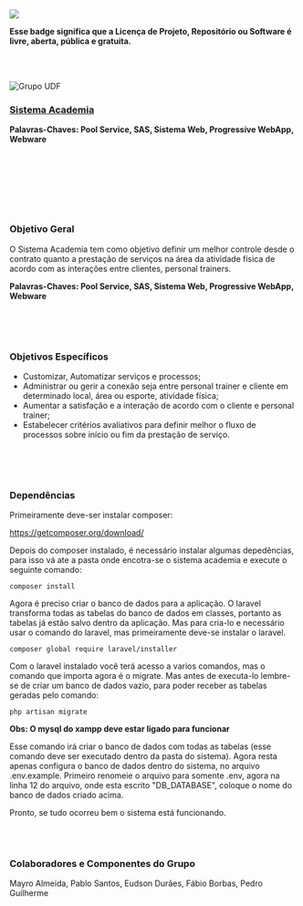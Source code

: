 <br/>
<br/>

![](https://img.shields.io/badge/License-GPLv3-blue.svg)

**Esse badge significa que a Licença de Projeto, Repositório ou Software é livre, aberta, pública e gratuita.**

<br/>
<br/>

![Grupo UDF](http://3.bp.blogspot.com/-RizzfGXtv10/T6FdxUrlE5I/AAAAAAAAAFE/9Ytah8msyt8/s1600/30276_114631768573823_114631328573867_83786_1421735_n.jpg)

### [Sistema Academia](https://b10f241d-81cc-4afe-909a-8399384f986d.ws-us02.gitpod.io/#/workspace/projetointerdisciplinar)
**Palavras-Chaves: Pool Service, SAS, Sistema Web, Progressive WebApp, Webware**

<br/>
<br/>

<br/>
<br/>
<br/>
<br/>

### Objetivo Geral 
O Sistema Academia tem como objetivo definir um melhor controle desde o contrato quanto a prestação de serviços na área da atividade física de acordo com as interações entre clientes, personal trainers.  

**Palavras-Chaves: Pool Service, SAS, Sistema Web, Progressive WebApp, Webware**

<br/>
<br/>
<br/>

### Objetivos Específicos

- Customizar, Automatizar serviços e processos;
- Administrar ou gerir a conexão seja entre personal trainer e cliente em determinado local, área ou esporte, atividade física;
- Aumentar a satisfação e a interação de acordo com o cliente e personal trainer;
- Estabelecer critérios avaliativos para definir melhor o fluxo de processos sobre início ou fim da prestação de serviço.

<br/>
<br/>
<br/>

### Dependências

Primeiramente deve-ser instalar composer: 

https://getcomposer.org/download/

Depois do composer instalado, é necessário instalar algumas depedências, para isso vá ate a pasta onde encotra-se o sistema academia e execute o seguinte comando:

``composer install``

Agora é preciso criar o banco de dados para a aplicação. O laravel transforma todas as tabelas do banco de dados em classes, portanto as tabelas já estão salvo dentro da aplicação. Mas para cria-lo e necessário usar o comando do laravel, mas primeiramente deve-se instalar o laravel.

``composer global require laravel/installer``

Com o laravel instalado você terá acesso a varios comandos, mas o comando que importa agora é o migrate. Mas antes de executa-lo lembre-se de criar um banco de dados vazio, para poder receber as tabelas geradas pelo comando:

``php artisan migrate``

**Obs: O mysql do xampp deve estar ligado para funcionar**

Esse comando irá criar o banco de dados com todas as tabelas (esse comando deve ser executado dentro da pasta do sistema). Agora resta apenas configura o banco de dados dentro do sistema, no arquivo .env.example. Primeiro renomeie o arquivo para somente .env, agora na linha 12 do arquivo, onde esta escrito "DB_DATABASE", coloque o nome do banco de dados criado acima.

Pronto, se tudo ocorreu bem o sistema está funcionando.

<br/>
<br/>

### Colaboradores e Componentes do Grupo
Mayro Almeida, Pablo Santos, Eudson Durães, Fábio Borbas, Pedro Guilherme

<br/>
<br/>
